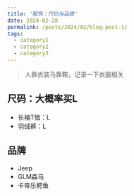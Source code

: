 ```yaml
---
title: '服饰：尺码与品牌'
date: 2024-02-28
permalink: /posts/2024/02/blog-post-1/
tags:
  - category1
  - category2
  - category3
---
```


> 人靠衣装马靠鞍，记录一下衣服相关

## 尺码：大概率买L

- 长袖T恤：L
- 羽绒裤：L

## 品牌

- Jeep
- GLM森马
- 卡帝乐鳄鱼